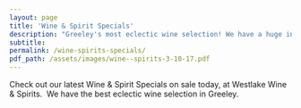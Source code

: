 ```yaml
---
layout: page
title: 'Wine & Spirit Specials'
description: "Greeley's most eclectic wine selection! We have a huge inventory to choose from, both foreign and domestic."
subtitle:
permalink: /wine-spirits-specials/
pdf_path: /assets/images/wine--spirits-3-10-17.pdf
---
```



Check out our latest Wine & Spirit Specials on sale today, at Westlake Wine & Spirits.  We have the best eclectic wine selection in Greeley.